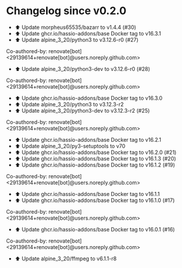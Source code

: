# Changelog since v0.2.0
- ⬆️ Update morpheus65535/bazarr to v1.4.4 (#30) 
- ⬆️ Update ghcr.io/hassio-addons/base Docker tag to v16.3.1 
- ⬆️ Update alpine_3_20/python3 to v3.12.6-r0 (#27)

Co-authored-by: renovate[bot] <29139614+renovate[bot]@users.noreply.github.com> 
- ⬆️ Update alpine_3_20/python3-dev to v3.12.6-r0 (#28)

Co-authored-by: renovate[bot] <29139614+renovate[bot]@users.noreply.github.com> 
- ⬆️ Update ghcr.io/hassio-addons/base Docker tag to v16.3.0 
- ⬆️ Update alpine_3_20/python3 to v3.12.3-r2 
- ⬆️ Update alpine_3_20/python3-dev to v3.12.3-r2 (#25)

Co-authored-by: renovate[bot] <29139614+renovate[bot]@users.noreply.github.com> 
- ⬆️ Update ghcr.io/hassio-addons/base Docker tag to v16.2.1 
- ⬆️ Update alpine_3_20/py3-setuptools to v70 
- ⬆️ Update ghcr.io/hassio-addons/base Docker tag to v16.2.0 (#21) 
- ⬆️ Update ghcr.io/hassio-addons/base Docker tag to v16.1.3 (#20) 
- ⬆️ Update ghcr.io/hassio-addons/base Docker tag to v16.1.2 (#19)

Co-authored-by: renovate[bot] <29139614+renovate[bot]@users.noreply.github.com> 
- ⬆️ Update ghcr.io/hassio-addons/base Docker tag to v16.1.1 
- ⬆️ Update ghcr.io/hassio-addons/base Docker tag to v16.1.0 (#17)

Co-authored-by: renovate[bot] <29139614+renovate[bot]@users.noreply.github.com> 
- ⬆️ Update ghcr.io/hassio-addons/base Docker tag to v16.0.1 (#16)

Co-authored-by: renovate[bot] <29139614+renovate[bot]@users.noreply.github.com> 
- ⬆️ Update alpine_3_20/ffmpeg to v6.1.1-r8 
